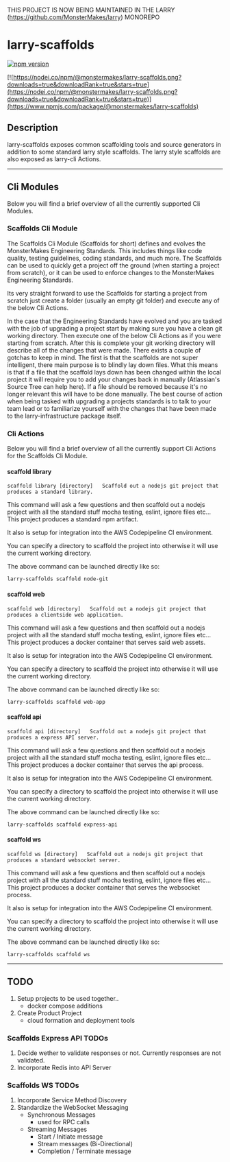 THIS PROJECT IS NOW BEING MAINTAINED IN THE LARRY (https://github.com/MonsterMakes/larry) MONOREPO
# larry-scaffolds
[![npm version](https://badge.fury.io/js/%40monstermakes%2Flarry-scaffolds.svg)](https://badge.fury.io/js/%40monstermakes%2Flarry-scaffolds)

[![https://nodei.co/npm/@monstermakes/larry-scaffolds.png?downloads=true&downloadRank=true&stars=true](https://nodei.co/npm/@monstermakes/larry-scaffolds.png?downloads=true&downloadRank=true&stars=true)](https://www.npmjs.com/package/@monstermakes/larry-scaffolds)

## Description
larry-scaffolds exposes common scaffolding tools and source generators in addition to some standard larry style scaffolds. The larry style scaffolds are also exposed as larry-cli Actions.

---
## Cli Modules
Below you will find a brief overview of all the currently supported Cli Modules.

### Scaffolds Cli Module
The Scaffolds Cli Module (Scaffolds for short) defines and evolves the MonsterMakes Engineering Standards. This includes things like code quality, testing guidelines, coding standards, and much more. The Scaffolds can be used to quickly get a project off the ground (when starting a project from scratch), or it can be used to enforce changes to the MonsterMakes Engineering Standards. 

Its very straight forward to use the Scaffolds for starting a project from scratch just create a folder (usually an empty git folder) and execute any of the below Cli Actions. 

In the case that the Engineering Standards have evolved and you are tasked with the job of upgrading a project start by making sure you have a clean git working directory. Then execute one of the below Cli Actions as if you were starting from scratch. After this is complete your git working directory will describe all of the changes that were made. There exists a couple of gotchas to keep in mind. The first is that the scaffolds are not super intelligent, there main purpose is to blindly lay down files. What this means is that if a file that the scaffold lays down has been changed within the local project it will require you to add your changes back in manually (Atlassian's Source Tree can help here). If a file should be removed because it's no longer relevant this will have to be done manually. The best course of action when being tasked with upgrading a projects standards is to talk to your team lead or to familiarize yourself with the changes that have been made to the larry-infrastructure package itself.

### Cli Actions
Below you will find a brief overview of all the currently support Cli Actions for the Scaffolds Cli Module.

#### scaffold library
`scaffold library [directory]   Scaffold out a nodejs git project that produces a standard library.`

This command will ask a few questions and then scaffold out a nodejs project with all the standard stuff mocha testing, eslint, ignore files etc... This project produces a standard npm artifact. 

It also is setup for integration into the AWS Codepipeline CI environment.

You can specify a directory to scaffold the project into otherwise it will use the current working directory.

The above command can be launched directly like so:
```
larry-scaffolds scaffold node-git
```

#### scaffold web
`scaffold web [directory]   Scaffold out a nodejs git project that produces a clientside web application.`

This command will ask a few questions and then scaffold out a nodejs project with all the standard stuff mocha testing, eslint, ignore files etc... This project produces a docker container that serves said web assets. 

It also is setup for integration into the AWS Codepipeline CI environment.

You can specify a directory to scaffold the project into otherwise it will use the current working directory.

The above command can be launched directly like so:
```
larry-scaffolds scaffold web-app
```

#### scaffold api
`scaffold api [directory]   Scaffold out a nodejs git project that produces a express API server.`

This command will ask a few questions and then scaffold out a nodejs project with all the standard stuff mocha testing, eslint, ignore files etc... This project produces a docker container that serves the api process. 

It also is setup for integration into the AWS Codepipeline CI environment.

You can specify a directory to scaffold the project into otherwise it will use the current working directory.

The above command can be launched directly like so:
```
larry-scaffolds scaffold express-api
```

#### scaffold ws
`scaffold ws [directory]   Scaffold out a nodejs git project that produces a standard websocket server.`

This command will ask a few questions and then scaffold out a nodejs project with all the standard stuff mocha testing, eslint, ignore files etc... This project produces a docker container that serves the websocket process.  

It also is setup for integration into the AWS Codepipeline CI environment.

You can specify a directory to scaffold the project into otherwise it will use the current working directory.

The above command can be launched directly like so:
```
larry-scaffolds scaffold ws
```
---

## TODO
1. Setup projects to be used together..
	- docker compose additions
2. Create Product Project
	- cloud formation and deployment tools
	
### Scaffolds Express API TODOs
1. Decide wether to validate responses or not. Currently responses are not validated.
2. Incorporate Redis into API Server

### Scaffolds WS TODOs
1. Incorporate Service Method Discovery
2. Standardize the WebSocket Messaging
	- Synchronous Messages 
		- used for RPC calls
	- Streaming Messages
		- Start / Initiate message
		- Stream messages (Bi-Directional)
		- Completion / Terminate message
